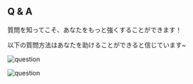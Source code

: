 ## Q & A

質問を知ってこそ、あなたをもっと強くすることができます！

以下の質問方法はあなたを助けることができると信じています~

![question](https://gitlab.com/h-document/lik/-/raw/main/assets/question1.png)

![question](https://gitlab.com/h-document/lik/-/raw/main/assets/question2.png)
